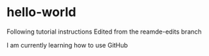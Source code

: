 # hello-world
Following tutorial instructions
Edited from the reamde-edits branch

I am currently learning how to use GitHub

